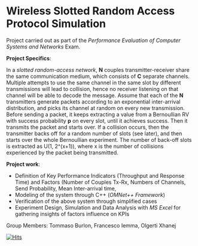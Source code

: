 # Wireless Slotted Random Access Protocol Simulation

Project carried out as part of the *Performance Evaluation of Computer Systems and Networks* Exam.

**Project Specifics**:

In a *slotted random-access network*, **N** couples transmitter-receiver share the same communication
medium, which consists of **C** separate channels. Multiple attempts to use the same channel in the
same slot by different transmissions will lead to collision, hence no receiver listening on that
channel will be able to decode the message. 
Assume that each of the **N** transmitters generate packets according to an exponential inter-arrival
distribution, and picks its channel at random on every new transmission. Before sending a packet, it
keeps extracting a value from a Bernoullian RV with success probability **p** on every slot, until it
achieves success. Then it transmits the packet and starts over. If a collision occurs, then the
transmitter backs off for a random number of slots (see later), and then starts over the whole
Bernoullian experiment.
The number of back-off slots is extracted as U(1, 2^(x+1)), where x is the number of collisions
experienced by the packet being transmitted.

**Project work**:
* Definition of Key Performance Indicators (Throughput and Response Time) and Factors (Number of Couples Tx-Rx, Numbers of Channels, Send Probability, Mean Inter-arrival time, 
* Modeling of the system through C++ (*OMNet++ Framework*)
* Verification of the above system through simplified cases 
* Experiment Design, Simulation and Data Analysis with *MS Excel* for gathering insights of factors influence on KPIs

Group Members: Tommaso Burlon, Francesco Iemma, Olgerti Xhanej

[![Hits](https://hits.seeyoufarm.com/api/count/incr/badge.svg?url=https%3A%2F%2Fgithub.com%2Fgerti98%2FPerformanceEvaluationGroupProject&count_bg=%2379C83D&title_bg=%23555555&icon=&icon_color=%23E7E7E7&title=hits&edge_flat=false)](https://hits.seeyoufarm.com)
